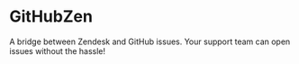 # GitHubZen
A bridge between Zendesk and GitHub issues. Your support team can open issues without the hassle!

